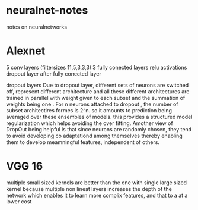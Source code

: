 # neuralnet-notes
notes on neuralnetworks

# Alexnet
5 conv layers (filtersizes 11,5,3,3,3)
3 fully conected layers
relu activations
dropout layer after fully conected layer

dropout layers 
Due to dropout layer, different sets of neurons are switched off, represent 
different architecture and all these different architectures are trained
in parallel with weight given to each subset and the summation of weights 
being one . For n neurons attached to dropout , the number of subset architectires 
formes is 2^n. so it amounts to prediction being averaged over these ensembles 
of models. this provides a structured model regularization which helps avoiding 
the over fitting. Amother view of DropOut being helpful is that since 
neurons are randomly chosen, they tend to avoid developing co adaptationd 
among themselves thereby enabling them to develop meamningful features, 
independent of others.

# VGG 16
multiple small sized kernels are better than the one with single large 
sized kernel because multiple non lineat layers increases the depth of 
the network which enables it to learn more complix features, and that to a
at a lower cost


